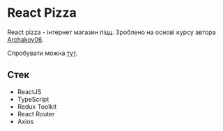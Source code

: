 # React Pizza
React pizza - інтернет магазин піцц. Зроблено на основі курсу автора [Archakov06](https://github.com/Archakov06).

Спробувати можна [тут](https://vlad-reactpizza.netlify.app).

## Стек
- ReactJS
- TypeScript
- Redux Toolkit
- React Router
- Axios
